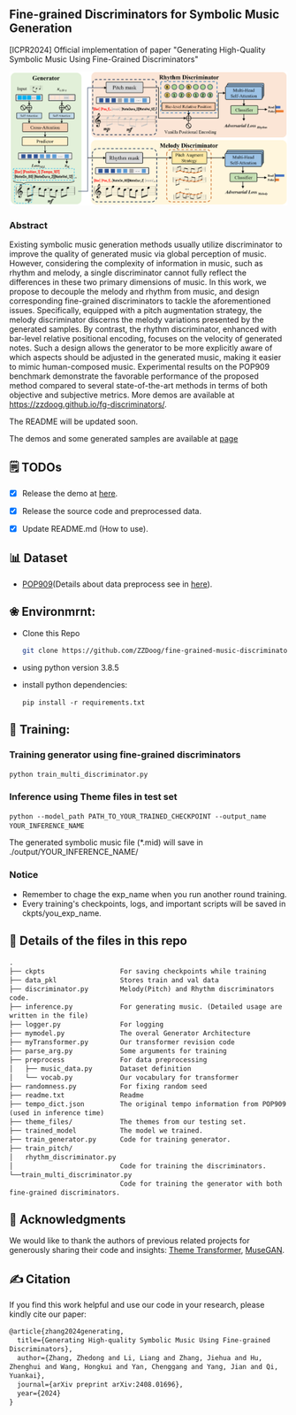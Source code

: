 ## Fine-grained Discriminators for Symbolic Music Generation

[ICPR2024] Official implementation of paper "Generating High-Quality Symbolic Music Using Fine-Grained Discriminators"

<img width="1000" alt="image" src="Figs/Method.png">

### Abstract
Existing symbolic music generation methods usually utilize discriminator to improve the quality of generated music via global perception of music. However, considering the complexity of information in music, such as rhythm and melody, a single discriminator cannot fully reflect the differences in these two primary dimensions of music. In this work, we propose to decouple the melody and rhythm from music, and design corresponding fine-grained discriminators to tackle the aforementioned issues. Specifically, equipped with a pitch augmentation strategy, the melody discriminator discerns the melody variations presented by the generated samples. By contrast, the rhythm discriminator, enhanced with bar-level relative positional encoding, focuses on the velocity of generated notes. Such a design allows the generator to be more explicitly aware of which aspects should be adjusted in the generated music, making it easier to mimic human-composed music. Experimental results on the POP909 benchmark demonstrate the favorable performance of the proposed method compared to several state-of-the-art methods in terms
of both objective and subjective metrics. More demos are available at https://zzdoog.github.io/fg-discriminators/.

The README will be updated soon.

The demos and some generated samples are available at [page](https://zzdoog.github.io/fine-grained-music-discriminators/)


## 🗒 TODOs

- [x] Release the demo at [here](https://zzdoog.github.io/fine-grained-music-discriminators/).

- [x] Release the source code and preprocessed data.

- [x] Update README.md (How to use).

## 📊 Dataset

- [POP909](https://github.com/music-x-lab/POP909-Dataset)(Details about data preprocess see in [here](https://github.com/atosystem/ThemeTransformer)).

## ❀ Environmrnt:
* Clone this Repo 

    ```bash
    git clone https://github.com/ZZDoog/fine-grained-music-discriminators.git -b main --single-branch
    ```

* using python version 3.8.5
* install python dependencies: 

    `pip install -r requirements.txt`

## 🔧 Training:

### Training generator using fine-grained discriminators

`python train_multi_discriminator.py`

### Inference using Theme files in test set

`python --model_path PATH_TO_YOUR_TRAINED_CHECKPOINT --output_name YOUR_INFERENCE_NAME`

The generated symbolic music file (*.mid) will save in ./output/YOUR_INFERENCE_NAME/

### Notice
- Remember to chage the exp_name when you run another round training.
- Every training's checkpoints, logs, and important scripts will be saved in ckpts/you_exp_name.


## 📕 Details of the files in this repo
```
.
├── ckpts                   For saving checkpoints while training
├── data_pkl                Stores train and val data
├── discriminator.py        Melody(Pitch) and Rhythm discriminators code.
├── inference.py            For generating music. (Detailed usage are written in the file)
├── logger.py               For logging
├── mymodel.py              The overal Generator Architecture
├── myTransformer.py        Our transformer revision code 
├── parse_arg.py            Some arguments for training
├── preprocess              For data preprocessing  
│   ├── music_data.py       Dataset definition
│   └── vocab.py            Our vocabulary for transformer
├── randomness.py           For fixing random seed
├── readme.txt              Readme
├── tempo_dict.json         The original tempo information from POP909 (used in inference time)
├── theme_files/            The themes from our testing set.
├── trained_model           The model we trained.
├── train_generator.py      Code for training generator.
├── train_pitch/
│   rhythm_discriminator.py
│                           Code for training the discriminators.
└──train_multi_discriminator.py
                            Code for training the generator with both fine-grained discriminators.
```



## 🙏 Acknowledgments
We would like to thank the authors of previous related projects for generously sharing their code and insights: [Theme Transformer](https://github.com/atosystem/ThemeTransformer), [MuseGAN](https://github.com/salu133445/musegan).


## ✍ Citation
If you find this work helpful and use our code in your research, please kindly cite our paper:
```
@article{zhang2024generating,
  title={Generating High-quality Symbolic Music Using Fine-grained Discriminators},
  author={Zhang, Zhedong and Li, Liang and Zhang, Jiehua and Hu, Zhenghui and Wang, Hongkui and Yan, Chenggang and Yang, Jian and Qi, Yuankai},
  journal={arXiv preprint arXiv:2408.01696},
  year={2024}
}
```